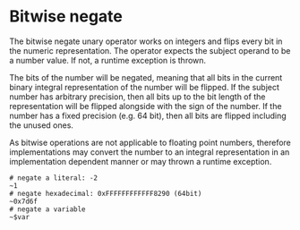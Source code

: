# Bitwise negate

The bitwise negate unary operator works on integers and flips every bit in the numeric representation. The operator expects the subject operand to be a number value. If not, a runtime exception is thrown.

The bits of the number will be negated, meaning that all bits in the current binary integral representation of the number will be flipped. If the subject number has arbitrary precision, then all bits up to the bit length of the representation will be flipped alongside with the sign of the number. If the number has a fixed precision (e.g. 64 bit), then all bits are flipped including the unused ones.

As bitwise operations are not applicable to floating point numbers, therefore implementations may convert the number to an integral representation in an implementation dependent manner or may thrown a runtime exception.

```sakerscript
# negate a literal: -2
~1
# negate hexadecimal: 0xFFFFFFFFFFFF8290 (64bit)
~0x7d6f
# negate a variable
~$var
```

